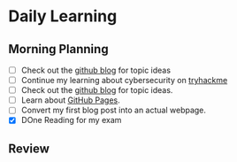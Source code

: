 # Daily Learning
## Morning Planning
- [ ] Check out the [github blog](https://github.blog/) for topic ideas
- [ ] Continue my learning about cybersecurity on [tryhackme](https://tryhackme.com)
- [ ] Check out the [github blog](https://github.blog/) for topic ideas.
- [ ] Learn about [GitHub Pages](https://skills.github.com/#first-day-on-github).
- [ ] Convert my first blog post into an actual webpage.
- [x] DOne Reading for my exam 
## Review
